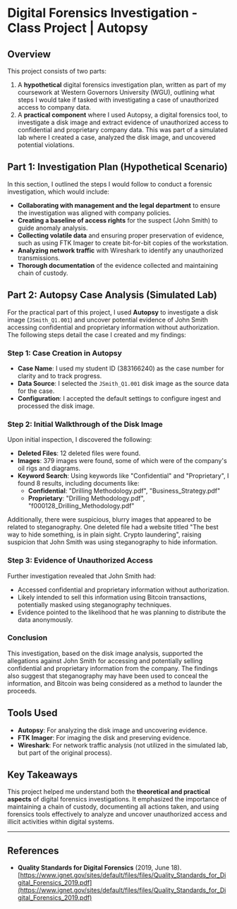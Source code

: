 # Digital Forensics Investigation - Class Project | Autopsy

## Overview
This project consists of two parts: 
1. A **hypothetical** digital forensics investigation plan, written as part of my coursework at Western Governors University (WGU), outlining what steps I would take if tasked with investigating a case of unauthorized access to company data.
2. A **practical component** where I used Autopsy, a digital forensics tool, to investigate a disk image and extract evidence of unauthorized access to confidential and proprietary company data. This was part of a simulated lab where I created a case, analyzed the disk image, and uncovered potential violations.

## Part 1: Investigation Plan (Hypothetical Scenario)
In this section, I outlined the steps I would follow to conduct a forensic investigation, which would include:
- **Collaborating with management and the legal department** to ensure the investigation was aligned with company policies.
- **Creating a baseline of access rights** for the suspect (John Smith) to guide anomaly analysis.
- **Collecting volatile data** and ensuring proper preservation of evidence, such as using FTK Imager to create bit-for-bit copies of the workstation.
- **Analyzing network traffic** with Wireshark to identify any unauthorized transmissions.
- **Thorough documentation** of the evidence collected and maintaining chain of custody.

## Part 2: Autopsy Case Analysis (Simulated Lab)
For the practical part of this project, I used **Autopsy** to investigate a disk image (`JSmith_Q1.001`) and uncover potential evidence of John Smith accessing confidential and proprietary information without authorization. The following steps detail the case I created and my findings:

### Step 1: Case Creation in Autopsy
- **Case Name**: I used my student ID (383166240) as the case number for clarity and to track progress.
- **Data Source**: I selected the `JSmith_Q1.001` disk image as the source data for the case.
- **Configuration**: I accepted the default settings to configure ingest and processed the disk image.

### Step 2: Initial Walkthrough of the Disk Image
Upon initial inspection, I discovered the following:
- **Deleted Files**: 12 deleted files were found.
- **Images**: 379 images were found, some of which were of the company's oil rigs and diagrams.
- **Keyword Search**: Using keywords like "Confidential" and "Proprietary", I found 8 results, including documents like:
  - **Confidential**: "Drilling Methodology.pdf", "Business_Strategy.pdf"
  - **Proprietary**: "Drilling Methodology.pdf", "f000128_Drilling_Methodology.pdf"
  
Additionally, there were suspicious, blurry images that appeared to be related to steganography. One deleted file had a website titled "The best way to hide something, is in plain sight. Crypto laundering", raising suspicion that John Smith was using steganography to hide information.

### Step 3: Evidence of Unauthorized Access
Further investigation revealed that John Smith had:
- Accessed confidential and proprietary information without authorization.
- Likely intended to sell this information using Bitcoin transactions, potentially masked using steganography techniques.
- Evidence pointed to the likelihood that he was planning to distribute the data anonymously.

### Conclusion
This investigation, based on the disk image analysis, supported the allegations against John Smith for accessing and potentially selling confidential and proprietary information from the company. The findings also suggest that steganography may have been used to conceal the information, and Bitcoin was being considered as a method to launder the proceeds.

## Tools Used
- **Autopsy**: For analyzing the disk image and uncovering evidence.
- **FTK Imager**: For imaging the disk and preserving evidence.
- **Wireshark**: For network traffic analysis (not utilized in the simulated lab, but part of the original process).

## Key Takeaways
This project helped me understand both the **theoretical and practical aspects** of digital forensics investigations. It emphasized the importance of maintaining a chain of custody, documenting all actions taken, and using forensics tools effectively to analyze and uncover unauthorized access and illicit activities within digital systems.

---

## References
- **Quality Standards for Digital Forensics** (2019, June 18). [https://www.ignet.gov/sites/default/files/files/Quality_Standards_for_Digital_Forensics_2019.pdf](https://www.ignet.gov/sites/default/files/files/Quality_Standards_for_Digital_Forensics_2019.pdf)
